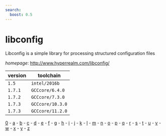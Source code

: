 ```yaml
---
search:
  boost: 0.5
---
```

# libconfig

Libconfig is a simple library for processing structured configuration files

*homepage*: <http://www.hyperrealm.com/libconfig/>

version | toolchain
--------|----------
``1.5`` | ``intel/2016b``
``1.7.1`` | ``GCCcore/6.4.0``
``1.7.2`` | ``GCCcore/7.3.0``
``1.7.3`` | ``GCCcore/10.3.0``
``1.7.3`` | ``GCCcore/11.2.0``

[0](../0/index.md) - [a](../a/index.md) - [b](../b/index.md) - [c](../c/index.md) - [d](../d/index.md) - [e](../e/index.md) - [f](../f/index.md) - [g](../g/index.md) - [h](../h/index.md) - [i](../i/index.md) - [j](../j/index.md) - [k](../k/index.md) - [l](../l/index.md) - [m](../m/index.md) - [n](../n/index.md) - [o](../o/index.md) - [p](../p/index.md) - [q](../q/index.md) - [r](../r/index.md) - [s](../s/index.md) - [t](../t/index.md) - [u](../u/index.md) - [v](../v/index.md) - [w](../w/index.md) - [x](../x/index.md) - [y](../y/index.md) - [z](../z/index.md)

